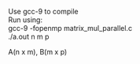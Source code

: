 Use gcc-9 to compile  
Run using:  
gcc-9 -fopenmp matrix_mul_parallel.c  
./a.out n m p  

A(n x m), B(m x p)  
